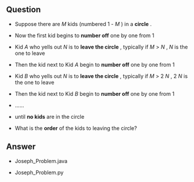 ## Question

- Suppose there are  _M_  kids (numbered 1 - _M_ ) in a  **circle** .

- Now the first kid begins to  **number off**  one by one from 1

- Kid _A_  who yells out  _N_  is to  **leave the circle** , typically if  _M_ > _N_ ,  _N_  is the one to leave

- Then the kid next to Kid _A_  begin to  **number off**  one by one from 1

- Kid _B_  who yells out  _N_  is to  **leave the circle** , typically if  _M_ > 2 _N_ , 2 _N_  is the one to leave

- Then the kid next to Kid _B_  begin to  **number off**  one by one from 1

- ......

- until  **no kids**  are in the circle

- What is the  **order** of the kids to leaving the circle?


## Answer

- Joseph_Problem.java

- Joseph_Problem.py

